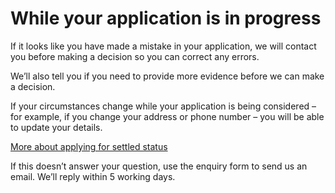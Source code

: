 # While your application is in progress
If it looks like you have made a mistake in your application, we will contact you before making a decision so you can correct any errors.

We’ll also tell you if you need to provide more evidence before we can make a decision.

If your circumstances change while your application is being considered – for example, if you change your address or phone number – you will be able to update your details.

[More about applying for settled status](https://www.gov.uk/settled-status-eu-citizens-families/applying-for-settled-status)

If this doesn’t answer your question, use the enquiry form to send us an email. We’ll reply within 5 working days.
